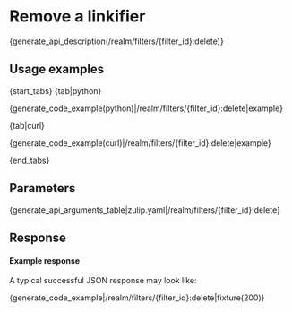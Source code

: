 # Remove a linkifier

{generate_api_description(/realm/filters/{filter_id}:delete)}

## Usage examples

{start_tabs}
{tab|python}

{generate_code_example(python)|/realm/filters/{filter_id}:delete|example}

{tab|curl}

{generate_code_example(curl)|/realm/filters/{filter_id}:delete|example}

{end_tabs}

## Parameters

{generate_api_arguments_table|zulip.yaml|/realm/filters/{filter_id}:delete}

## Response

#### Example response

A typical successful JSON response may look like:

{generate_code_example|/realm/filters/{filter_id}:delete|fixture(200)}
